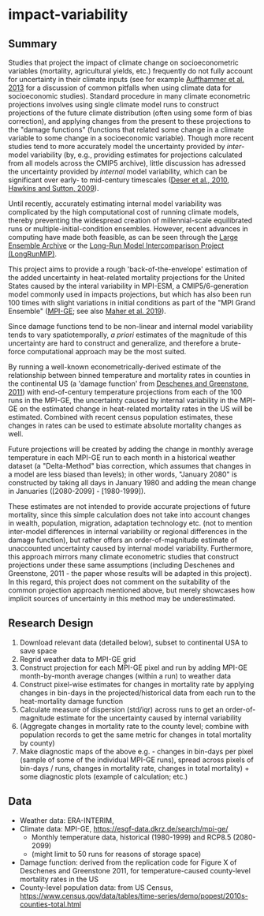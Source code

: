 # impact-variability


## Summary
Studies that project the impact of climate change on socioeconometric variables (mortality, agricultural yields, etc.) frequently do not fully account for uncertainty in their climate inputs (see for example [Auffhammer et al. 2013](https://academic.oup.com/reep/article-abstract/7/2/181/1522753?redirectedFrom=fulltext) for a discussion of common pitfalls when using climate data for socioeconomic studies). Standard procedure in many climate econometric projections involves using single climate model runs to construct projections of the future climate distribution (often using some form of bias correction), and applying changes from the present to these projections to the "damage functions" (functions that related some change in a climate variable to some change in a socioeconomic variable). Though more recent studies tend to more accurately model the uncertainty provided by *inter*-model variability (by, e.g., providing estimates for projections calculated from all models across the CMIP5 archive), little discussion has adressed the uncertainty provided by *internal* model variability, which can be significant over early- to mid-century timescales ([Deser et al., 2010](https://link.springer.com/article/10.1007/s00382-010-0977-x), [Hawkins and Sutton, 2009](https://journals.ametsoc.org/doi/abs/10.1175/2009BAMS2607.1)). 

Until recently, accurately estimating internal model variability was complicated by the high computational cost of running climate models, thereby preventing the widespread creation of millennial-scale equilibrated runs or multiple-initial-condition ensembles. However, recent advances in computing have made both feasible, as can be seen through the [Large Ensemble Archive](http://www.cesm.ucar.edu/projects/community-projects/MMLEA/) or the [Long-Run Model Intercomparison Project (LongRunMIP)](http://www.longrunmip.org). 

This project aims to provide a rough 'back-of-the-envelope' estimation of the added uncertainty in heat-related mortality projections for the United States caused by the interal variability in MPI-ESM, a CMIP5/6-generation model commonly used in impacts projections, but which has also been run 100 times with slight variations in initial conditions as part of the "MPI Grand Ensemble" ([MPI-GE](https://www.mpimet.mpg.de/en/grand-ensemble/); see also [Maher et al. 2019](https://agupubs.onlinelibrary.wiley.com/doi/full/10.1029/2019MS001639)). 

Since damage functions tend to be non-linear and internal model variability tends to vary spatiotemporally, _a priori_ estimates of the magnitude of this uncertainty are hard to construct and generalize, and therefore a brute-force computational approach may be the most suited. 

By running a well-known econometrically-derived estimate of the relationship between binned temperature and mortality rates in counties in the continental US (a 'damage function' from [Deschenes and Greenstone, 2011](https://www.aeaweb.org/articles?id=10.1257/app.3.4.152)) with end-of-century temperature projections from each of the 100 runs in the MPI-GE, the uncertainty caused by internal variability in the MPI-GE on the estimated change in heat-related mortality rates in the US will be estimated. Combined with recent census population estimates, these changes in rates can be used to estimate absolute mortality changes as well. 

Future projections will be created by adding the change in monthly average temperature in each MPI-GE run to each month in a historical weather dataset (a "Delta-Method" bias correction, which assumes that changes in a model are less biased than levels); in other words, "January 2080" is constructed by taking all days in January 1980 and adding the mean change in Januaries ([2080-2099] - [1980-1999]). 

These estimates are not intended to provide accurate projections of future mortality, since this simple calculation does not take into account changes in wealth, population, migration, adaptation technology etc. (not to mention inter-model differences in internal variability or regional differences in the damage function), but rather offers an order-of-magnitude estimate of unaccounted uncertainty caused by internal model variability. Furthermore, this approach mirrors many climate econometric studies that construct projections under these same assumptions (including Deschenes and Greenstone, 2011 - the paper whose results will be adapted in this project). In this regard, this project does not comment on the suitability of the common projection approach mentioned above, but merely showcases how implicit sources of uncertainty in this method may be underestimated. 

## Research Design
1. Download relevant data (detailed below), subset to continental USA to save space
2. Regrid weather data to MPI-GE grid
3. Construct projection for each MPI-GE pixel and run by adding MPI-GE month-by-month average changes (within a run) to weather data 
4. Construct pixel-wise estimates for changes in mortality rate by applying changes in bin-days in the projected/historical data from each run to the heat-mortality damage function
5. Calculate measure of dispersion (std/iqr) across runs to get an order-of-magnitude estimate for the uncertainty caused by internal variability
6. (Aggregate changes in mortality rate to the county level; combine with population records to get the same metric for changes in total mortality by county)
7. Make diagnostic maps of the above e.g. - changes in bin-days per pixel (sample of some of the individual MPI-GE runs), spread across pixels of bin-days / runs, changes in mortality rate, changes in total mortality) + some diagnostic plots (example of calculation; etc.)


## Data
* Weather data: ERA-INTERIM, 
* Climate data: MPI-GE, https://esgf-data.dkrz.de/search/mpi-ge/
	* Monthly temperature data, historical (1980-1999) and RCP8.5 (2080-2099)
	* (might limit to 50 runs for reasons of storage space)
* Damage function: derived from the replication code for Figure X of Deschenes and Greenstone 2011, for temperature-caused county-level mortality rates in the US
* County-level population data: from US Census, https://www.census.gov/data/tables/time-series/demo/popest/2010s-counties-total.html 

